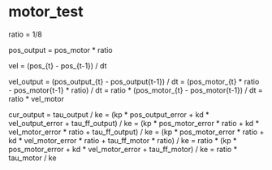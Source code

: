 # motor_test

ratio = 1/8

pos_output = pos_motor * ratio

vel = (pos_{t} - pos_{t-1}) / dt

vel_output = (pos_output_{t} - pos_output{t-1}) / dt
           = (pos_motor_{t} * ratio - pos_motor{t-1} * ratio) / dt
           = ratio * (pos_motor_{t} - pos_motor{t-1}) / dt
           = ratio * vel_motor

cur_output = tau_output / ke
           = (kp * pos_output_error + kd * vel_output_error + tau_ff_output) / ke
           = (kp * pos_motor_error * ratio + kd * vel_motor_error * ratio + tau_ff_output) / ke
           = (kp * pos_motor_error * ratio + kd * vel_motor_error * ratio + tau_ff_motor * ratio) / ke
           = ratio * (kp * pos_motor_error + kd * vel_motor_error + tau_ff_motor) / ke
           = ratio * tau_motor / ke
